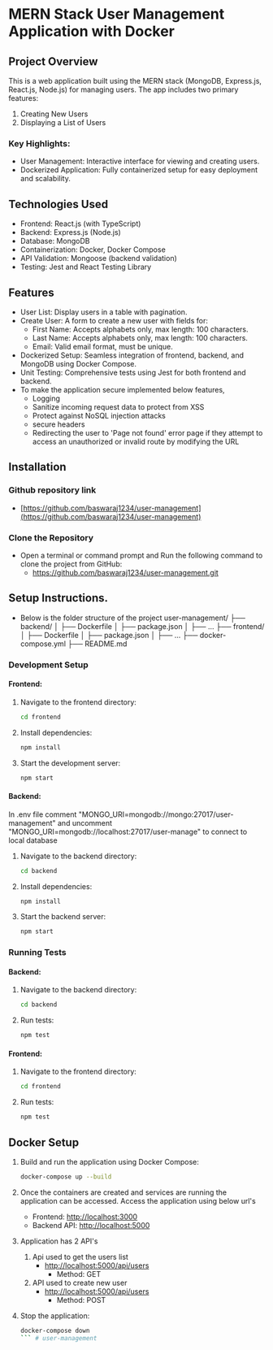 
# MERN Stack User Management Application with Docker

## Project Overview

This is a web application built using the MERN stack (MongoDB, Express.js, React.js, Node.js) for managing users. The app includes two primary features:

1. Creating New Users
2. Displaying a List of Users

### Key Highlights:
- User Management: Interactive interface for viewing and creating users.
- Dockerized Application: Fully containerized setup for easy deployment and scalability.

## Technologies Used
- Frontend: React.js (with TypeScript)
- Backend: Express.js (Node.js)
- Database: MongoDB
- Containerization: Docker, Docker Compose
- API Validation: Mongoose (backend validation)
- Testing: Jest and React Testing Library

## Features
- User List: Display users in a table with pagination.
- Create User: A form to create a new user with fields for:
  - First Name: Accepts alphabets only, max length: 100 characters.
  - Last Name: Accepts alphabets only, max length: 100 characters.
  - Email: Valid email format, must be unique.
- Dockerized Setup: Seamless integration of frontend, backend, and MongoDB using Docker Compose.
- Unit Testing: Comprehensive tests using Jest for both frontend and backend.
- To make the application secure implemented below features,
    - Logging
    - Sanitize incoming request data to protect from XSS
    - Protect against NoSQL injection attacks
    - secure headers
    - Redirecting the user to 'Page not found' error page if they attempt to access an unauthorized or invalid route by modifying the URL
      
## Installation
### Github repository link
- [https://github.com/baswaraj1234/user-management](https://github.com/baswaraj1234/user-management)
### Clone the Repository
- Open a terminal or command prompt and Run the following command to clone the project from GitHub:
  - https://github.com/baswaraj1234/user-management.git
## Setup Instructions. 
- Below is the folder structure of the project
user-management/
├── backend/
│   ├── Dockerfile
│   ├── package.json
│   ├── ...
├── frontend/
│   ├── Dockerfile
│   ├── package.json
│   ├── ...
├── docker-compose.yml
├── README.md

### Development Setup
#### Frontend:
1. Navigate to the frontend directory:
    ```bash
    cd frontend
    ```
2. Install dependencies:
    ```bash
    npm install
    ```
3. Start the development server:
    ```bash
    npm start
    ```

#### Backend:
In .env file comment "MONGO_URI=mongodb://mongo:27017/user-management" and uncomment "MONGO_URI=mongodb://localhost:27017/user-manage" to connect to local database
1. Navigate to the backend directory:
    ```bash
    cd backend
    ```
2. Install dependencies:
    ```bash
    npm install
    ```
3. Start the backend server:
    ```bash
    npm start
    ```
### Running Tests
#### Backend:
1. Navigate to the backend directory:
    ```bash
    cd backend
    ```
2. Run tests:
    ```bash
    npm test
    ```
#### Frontend:
1. Navigate to the frontend directory:
    ```bash
    cd frontend
    ```
2. Run tests:
    ```bash
    npm test
    ```
## Docker Setup
1. Build and run the application using Docker Compose:
    ```bash
    docker-compose up --build
    ```
2. Once the containers are created and services are running the application can be accessed. Access the application using below url's
    - Frontend: [http://localhost:3000](http://localhost:3000)
    - Backend API: [http://localhost:5000](http://localhost:5000)

3. Application has 2 API's
   1. Api used to get the users list
       - [http://localhost:5000/api/users](http://localhost:5000/api/users)
         - Method: GET
   2. API used to create new user
       - [http://localhost:5000/api/users](http://localhost:5000/api/users)
         - Method: POST
     
5. Stop the application:
    ```bash
    docker-compose down
    ``` # user-management
